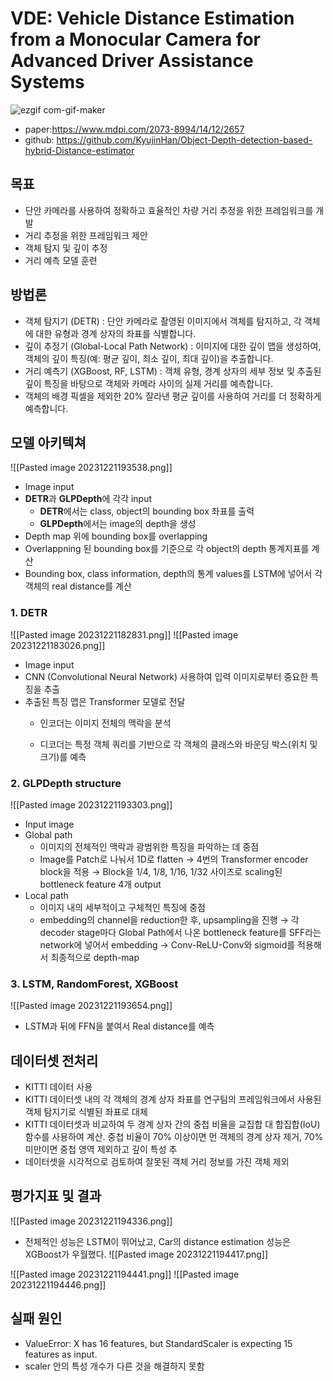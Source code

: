 # **VDE: Vehicle Distance Estimation from a Monocular Camera for Advanced Driver Assistance Systems**
![ezgif com-gif-maker](https://user-images.githubusercontent.com/98331298/171547569-da221132-a13e-4b5f-8437-59cad290d3b2.gif)  
- paper:https://www.mdpi.com/2073-8994/14/12/2657
- github: https://github.com/KyujinHan/Object-Depth-detection-based-hybrid-Distance-estimator

## 목표

- 단안 카메라를 사용하여 정확하고 효율적인 차량 거리 추정을 위한 프레임워크를 개발
- 거리 추정을 위한 프레임워크 제안 
- 객체 탐지 및 깊이 추정
- 거리 예측 모델 훈련

## 방법론

- 객체 탐지기 (DETR) : 단안 카메라로 촬영된 이미지에서 객체를 탐지하고, 각 객체에 대한 유형과 경계 상자의 좌표를 식별합니다.
- 깊이 추정기 (Global-Local Path Network) : 이미지에 대한 깊이 맵을 생성하여, 객체의 깊이 특징(예: 평균 깊이, 최소 깊이, 최대 깊이)을 추출합니다.
- 거리 예측기 (XGBoost, RF, LSTM) : 객체 유형, 경계 상자의 세부 정보 및 추출된 깊이 특징을 바탕으로 객체와 카메라 사이의 실제 거리를 예측합니다.
- 객체의 배경 픽셀을 제외한 20% 잘라낸 평균 깊이를 사용하여 거리를 더 정확하게 예측합니다.

## 모델 아키텍쳐

![[Pasted image 20231221193538.png]]

- Image input
- **DETR**과 **GLPDepth**에 각각 input
	- **DETR**에서는 class, object의 bounding box 좌표를 출력   
	- **GLPDepth**에서는 image의 depth을 생성
- Depth map 위에 bounding box를 overlapping
- Overlappning 된 bounding box를 기준으로 각 object의 depth 통계지표를 계산
- Bounding box, class information, depth의 통계 values를 LSTM에 넣어서 각 객체의 real distance를 계산

### 1. DETR

![[Pasted image 20231221182831.png]]
![[Pasted image 20231221183026.png]]

- Image input
- CNN (Convolutional Neural Network) 사용하여 입력 이미지로부터 중요한 특징을 추출
- 추출된 특징 맵은 Transformer 모델로 전달
    - 인코더는 이미지 전체의 맥락을 분석
        
    - 디코더는 특정 객체 쿼리를 기반으로 각 객체의 클래스와 바운딩 박스(위치 및 크기)를 예측

### 2. GLPDepth structure

![[Pasted image 20231221193303.png]]

- Input image
- Global path
    - 이미지의 전체적인 맥락과 광범위한 특징을 파악하는 데 중점
    - Image를 Patch로 나눠서 1D로 flatten → 4번의 Transformer encoder block을 적용 → Block을 1/4, 1/8, 1/16, 1/32 사이즈로 scaling된 bottleneck feature 4개 output
- Local path  
    - 이미지 내의 세부적이고 구체적인 특징에 중점
    - embedding의 channel을 reduction한 후, upsampling을 진행 → 각 decoder stage마다 Global Path에서 나온 bottleneck feature를 SFF라는 network에 넣어서 embedding → Conv-ReLU-Conv와 sigmoid를 적용해서 최종적으로 depth-map


### 3. LSTM, RandomForest, XGBoost

![[Pasted image 20231221193654.png]]
- LSTM과 뒤에 FFN을 붙여서 Real distance를 예측

## 데이터셋 전처리

- KITTI 데이터 사용
- KITTI 데이터셋 내의 각 객체의 경계 상자 좌표를 연구팀의 프레임워크에서 사용된 객체 탐지기로 식별된 좌표로 대체
- KITTI 데이터셋과 비교하여 두 경계 상자 간의 중첩 비율을 교집합 대 합집합(IoU) 함수를 사용하여 계산. 중첩 비율이 70% 이상이면 먼 객체의 경계 상자 제거, 70% 미만이면 중첩 영역 제외하고 깊이 특성 추
- 데이터셋을 시각적으로 검토하여 잘못된 객체 거리 정보를 가진 객체 제외


## 평가지표 및 결과

![[Pasted image 20231221194336.png]]
- 전체적인 성능은 LSTM이 뛰어났고, Car의 distance estimation 성능은 XGBoost가 우월했다.
![[Pasted image 20231221194417.png]]

![[Pasted image 20231221194441.png]]
![[Pasted image 20231221194446.png]]


## 실패 원인

- ValueError: X has 16 features, but StandardScaler is expecting 15 features as input.
- scaler 안의 특성 개수가 다른 것을 해결하지 못함



